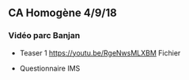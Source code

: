 ## CA Homogène 4/9/18

### Vidéo parc Banjan

- Teaser 1 
https://youtu.be/RgeNwsMLXBM
Fichier

- Questionnaire IMS
